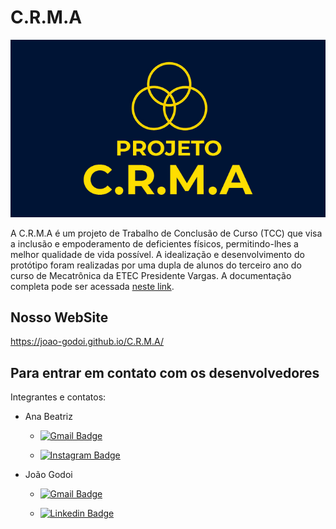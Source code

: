 # C.R.M.A
<p align="center">
    <img src="https://raw.githubusercontent.com/Joao-Godoi/C.R.M.A/master/docs/WebSite/Imagens/Logo_Painel.png" alt="Logo" style="text-align: center">
</p>

A C.R.M.A é um projeto de Trabalho de Conclusão de Curso (TCC) que visa a inclusão e empoderamento de deficientes físicos, permitindo-lhes a melhor qualidade de vida possível. A idealização e desenvolvimento do protótipo foram realizadas por uma dupla de alunos do terceiro ano do curso de Mecatrônica da ETEC Presidente Vargas. A documentação completa pode ser acessada [neste link](https://github.com/Joao-Godoi/C.R.M.A/blob/master/Arquivos%20do%20Projeto/C.R.M.A%20-%20Documenta%C3%A7%C3%A3o.pdf).

## Nosso WebSite

https://joao-godoi.github.io/C.R.M.A/

## Para entrar em contato com os desenvolvedores

Integrantes e contatos:

- Ana Beatriz
    - [![Gmail Badge](https://img.shields.io/badge/-Gmail-c14438?style=flat-square&logo=Gmail&logoColor=white&link=mailto:ana.collins.me@gmail.com)](mailto:ana.collins.me@gmail.com)

    - [![Instagram Badge](https://img.shields.io/badge/-Instagram-C13584?style=flat-quare&labelColor=C13584&logo=instagram&logoColor=white&link=https://www.instagram.com/ana_sugahara)](https://www.instagram.com/ana_sugahara/) 


- João Godoi
    - [![Gmail Badge](https://img.shields.io/badge/-Gmail-c14438?style=flat-square&logo=Gmail&logoColor=white&link=mailto:jaoo.godoi@gmail.com)](mailto:jaoo.godoi@gmail.com)

    - [![Linkedin Badge](https://img.shields.io/badge/-LinkedIn-blue?style=flat-square&logo=Linkedin&logoColor=white&link=https://www.linkedin.com/in/joao-godoi/)](https://www.linkedin.com/in/joao-godoi//)  